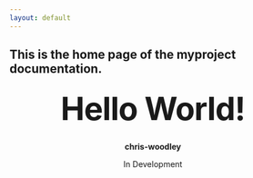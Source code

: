 ```yaml
---
layout: default
---
```

This is the home page of the myproject documentation.
---

<style type="text/css" media="screen">
  .container {
    margin: 10px auto;
    max-width: 600px;
    text-align: center;
  }
  h1 {
    margin: 30px 0;
    font-size: 4em;
    line-height: 1;
    letter-spacing: -1px;
  }
</style>

<div class="container">
  <h1>Hello World!</h1>

  <p><strong>chris-woodley</strong></p>
  <p>In Development</p>
</div>
